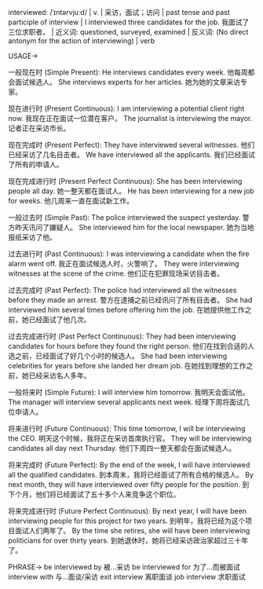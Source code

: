 interviewed: /ˈɪntərvjuːd/ | v. | 采访，面试；访问 | past tense and past participle of interview | I interviewed three candidates for the job. 我面试了三位求职者。 | 近义词: questioned, surveyed, examined | 反义词:  (No direct antonym for the action of interviewing) | verb

USAGE->

一般现在时 (Simple Present):
He interviews candidates every week.  他每周都会面试候选人。
She interviews experts for her articles. 她为她的文章采访专家。

现在进行时 (Present Continuous):
I am interviewing a potential client right now. 我现在正在面试一位潜在客户。
The journalist is interviewing the mayor. 记者正在采访市长。

现在完成时 (Present Perfect):
They have interviewed several witnesses.  他们已经采访了几名目击者。
We have interviewed all the applicants. 我们已经面试了所有的申请人。

现在完成进行时 (Present Perfect Continuous):
She has been interviewing people all day. 她一整天都在面试人。
He has been interviewing for a new job for weeks. 他几周来一直在面试新工作。

一般过去时 (Simple Past):
The police interviewed the suspect yesterday. 警方昨天讯问了嫌疑人。
She interviewed him for the local newspaper. 她为当地报纸采访了他。

过去进行时 (Past Continuous):
I was interviewing a candidate when the fire alarm went off. 我正在面试候选人时，火警响了。
They were interviewing witnesses at the scene of the crime. 他们正在犯罪现场采访目击者。

过去完成时 (Past Perfect):
The police had interviewed all the witnesses before they made an arrest. 警方在逮捕之前已经讯问了所有目击者。
She had interviewed him several times before offering him the job.  在她提供他工作之前，她已经面试了他几次。

过去完成进行时 (Past Perfect Continuous):
They had been interviewing candidates for hours before they found the right person.  他们在找到合适的人选之前，已经面试了好几个小时的候选人。
She had been interviewing celebrities for years before she landed her dream job. 在她找到理想的工作之前，她已经采访名人多年。

一般将来时 (Simple Future):
I will interview him tomorrow. 我明天会面试他。
The manager will interview several applicants next week.  经理下周将面试几位申请人。

将来进行时 (Future Continuous):
This time tomorrow, I will be interviewing the CEO. 明天这个时候，我将正在采访首席执行官。
They will be interviewing candidates all day next Thursday.  他们下周四一整天都会在面试候选人。

将来完成时 (Future Perfect):
By the end of the week, I will have interviewed all the qualified candidates. 到本周末，我将已经面试了所有合格的候选人。
By next month, they will have interviewed over fifty people for the position. 到下个月，他们将已经面试了五十多个人来竞争这个职位。

将来完成进行时 (Future Perfect Continuous):
By next year, I will have been interviewing people for this project for two years.  到明年，我将已经为这个项目面试人们两年了。
By the time she retires, she will have been interviewing politicians for over thirty years. 到她退休时，她将已经采访政治家超过三十年了。


PHRASE->
be interviewed by  被…采访
be interviewed for  为了…而被面试
interview with  与…面谈/采访
exit interview  离职面谈
job interview  求职面试
